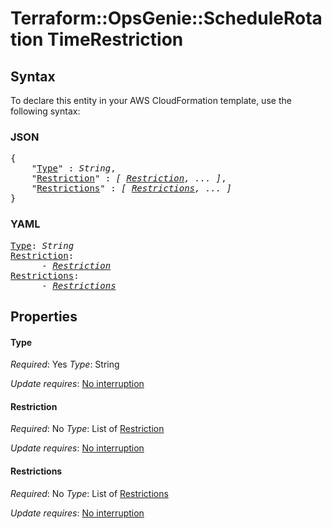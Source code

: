 # Terraform::OpsGenie::ScheduleRotation TimeRestriction

## Syntax

To declare this entity in your AWS CloudFormation template, use the following syntax:

### JSON

<pre>
{
    "<a href="#type" title="Type">Type</a>" : <i>String</i>,
    "<a href="#restriction" title="Restriction">Restriction</a>" : <i>[ <a href="timerestriction-restriction.md">Restriction</a>, ... ]</i>,
    "<a href="#restrictions" title="Restrictions">Restrictions</a>" : <i>[ <a href="timerestriction-restrictions.md">Restrictions</a>, ... ]</i>
}
</pre>

### YAML

<pre>
<a href="#type" title="Type">Type</a>: <i>String</i>
<a href="#restriction" title="Restriction">Restriction</a>: <i>
      - <a href="timerestriction-restriction.md">Restriction</a></i>
<a href="#restrictions" title="Restrictions">Restrictions</a>: <i>
      - <a href="timerestriction-restrictions.md">Restrictions</a></i>
</pre>

## Properties

#### Type

_Required_: Yes
_Type_: String

_Update requires_: [No interruption](https://docs.aws.amazon.com/AWSCloudFormation/latest/UserGuide/using-cfn-updating-stacks-update-behaviors.html#update-no-interrupt)

#### Restriction

_Required_: No
_Type_: List of <a href="timerestriction-restriction.md">Restriction</a>

_Update requires_: [No interruption](https://docs.aws.amazon.com/AWSCloudFormation/latest/UserGuide/using-cfn-updating-stacks-update-behaviors.html#update-no-interrupt)

#### Restrictions

_Required_: No
_Type_: List of <a href="timerestriction-restrictions.md">Restrictions</a>

_Update requires_: [No interruption](https://docs.aws.amazon.com/AWSCloudFormation/latest/UserGuide/using-cfn-updating-stacks-update-behaviors.html#update-no-interrupt)

